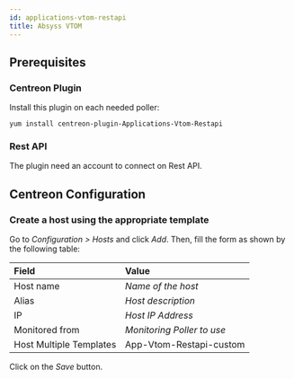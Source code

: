```yaml
---
id: applications-vtom-restapi
title: Absyss VTOM
---
```


## Prerequisites

### Centreon Plugin

Install this plugin on each needed poller:

``` shell
yum install centreon-plugin-Applications-Vtom-Restapi
```

### Rest API

The plugin need an account to connect on Rest API.

## Centreon Configuration

### Create a host using the appropriate template

Go to *Configuration \> Hosts* and click *Add*. Then, fill the form as shown by
the following table:

| Field                   | Value                      |
| :---------------------- | :------------------------- |
| Host name               | *Name of the host*         |
| Alias                   | *Host description*         |
| IP                      | *Host IP Address*          |
| Monitored from          | *Monitoring Poller to use* |
| Host Multiple Templates | App-Vtom-Restapi-custom    |

Click on the *Save* button.

